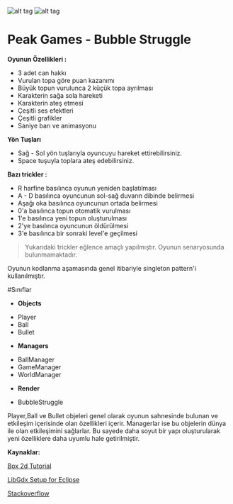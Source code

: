 ![alt tag](https://camo.githubusercontent.com/f70f169cab179f13f70e892b3251e6f2032be66d/687474703a2f2f6c69626764782e6261646c6f67696367616d65732e636f6d2f696d672f6c6f676f2e706e67)
![alt tag](http://www.toged.org/wp-content/uploads/2014/12/peakGames.jpg)

# Peak Games - Bubble Struggle

**Oyunun Özellikleri :**

 * 3 adet can hakkı
 * Vurulan topa göre puan kazanımı
 * Büyük topun vurulunca 2 küçük topa ayrılması
 * Karakterin sağa sola hareketi
 * Karakterin ateş etmesi
 * Çeşitli ses efektleri
 * Çeşitli grafikler
 * Saniye barı ve animasyonu
 
**Yön Tuşları**
 
 * Sağ - Sol yön tuşlarıyla oyuncuyu hareket ettirebilirsiniz.
 * Space tuşuyla toplara ateş edebilirsiniz.


**Bazı trickler :** 

* R harfine basılınca oyunun yeniden başlatılması
* A - D basılınca oyuncunun sol-sağ duvarın dibinde belirmesi
* Aşağı oka basılınca oyuncunun ortada belirmesi
* 0'a basılınca topun otomatik vurulması
* 1'e basılınca yeni topun oluşturulması
* 2'ye basılınca oyuncunun öldürülmesi
* 3'e basılınca bir sonraki level'e geçilmesi

>Yukarıdaki trickler eğlence amaçlı yapılmıştır. Oyunun senaryosunda bulunmamaktadır.

Oyunun kodlanma aşamasında genel itibariyle singleton pattern'i kullanılmıştır.

#Sınıflar

- **Objects**
 * Player
 * Ball
 * Bullet
 
- **Managers**
 * BallManager
 * GameManager
 * WorldManager
 
- **Render**
 * BubbleStruggle
 
 Player,Ball ve Bullet objeleri genel olarak oyunun sahnesinde bulunan ve etkileşim içerisinde olan özellikleri içerir.
 Managerlar ise bu objelerin dünya ile olan etkileşimini sağlarlar. Bu sayede daha soyut bir yapı oluşturularak yeni özelliklere daha uyumlu hale getirilmiştir.
 
**Kaynaklar:**

[Box 2d Tutorial](https://github.com/libgdx/libgdx/wiki/Box2d)

[LibGdx Setup for Eclipse](https://github.com/libgdx/libgdx/wiki/Project-setup%2C-running-%26-debugging)

[Stackoverflow](http://stackoverflow.com/search?q=libgdx)
 
 
 
 
 
